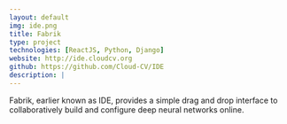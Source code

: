 ```yaml
---
layout: default
img: ide.png
title: Fabrik
type: project
technologies: [ReactJS, Python, Django]
website: http://ide.cloudcv.org
github: https://github.com/Cloud-CV/IDE
description: |
---
```

Fabrik, earlier known as IDE, provides a simple drag and drop interface to collaboratively build and configure deep neural networks online.
